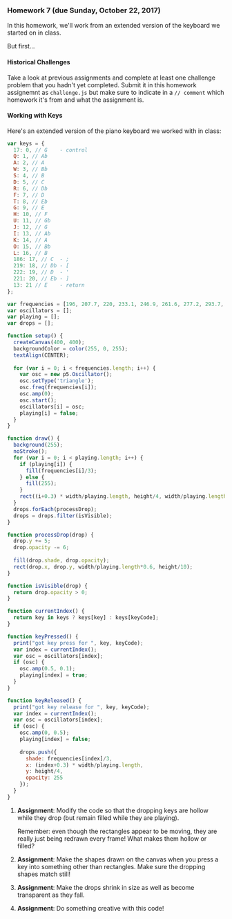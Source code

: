 ### Homework 7 (due Sunday, October 22, 2017)

In this homework, we'll work from an extended version of the keyboard we started on in class.

But first...

#### Historical Challenges

Take a look at previous assignments and complete at least one challenge problem that you hadn't yet completed. Submit it in this homework assignemnt as `challenge.js` but make sure to indicate in a `// comment` which homework it's from and what the assignment is.

#### Working with Keys

Here's an extended version of the piano keyboard we worked with in class:

```javascript
var keys = {
  17: 0, // G    - control
  Q: 1, // Ab
  A: 2, // A
  W: 3, // Bb
  S: 4, // B
  D: 5, // C
  R: 6, // Db
  F: 7, // D
  T: 8, // Eb
  G: 9, // E
  H: 10, // F
  U: 11, // Gb
  J: 12, // G
  I: 13, // Ab
  K: 14, // A
  O: 15, // Bb
  L: 16, // B
  186: 17, // C  - ;
  219: 18, // Db - [
  222: 19, // D  - '
  221: 20, // Eb - ]
  13: 21 // E    - return
};

var frequencies = [196, 207.7, 220, 233.1, 246.9, 261.6, 277.2, 293.7, 311.1, 329.6, 349.2, 370, 392, 415.3, 440, 466.2, 493.9, 523.3, 554.4, 587.3, 622.3, 659.3];
var oscillators = [];
var playing = [];
var drops = [];

function setup() {
  createCanvas(400, 400);
  backgroundColor = color(255, 0, 255);
  textAlign(CENTER);
  
  for (var i = 0; i < frequencies.length; i++) {
    var osc = new p5.Oscillator();
    osc.setType('triangle');
    osc.freq(frequencies[i]);
    osc.amp(0);
    osc.start();
    oscillators[i] = osc;
    playing[i] = false;
  }
}

function draw() {
  background(255);
  noStroke();
  for (var i = 0; i < playing.length; i++) {
    if (playing[i]) {
      fill(frequencies[i]/3);
    } else {
      fill(255);
    }
    rect((i+0.3) * width/playing.length, height/4, width/playing.length*0.6, height/10);
  }
  drops.forEach(processDrop);
  drops = drops.filter(isVisible);
}

function processDrop(drop) {
  drop.y += 5;
  drop.opacity -= 6;
  
  fill(drop.shade, drop.opacity);
  rect(drop.x, drop.y, width/playing.length*0.6, height/10);
}

function isVisible(drop) {
  return drop.opacity > 0;
}

function currentIndex() {
  return key in keys ? keys[key] : keys[keyCode];
}

function keyPressed() {
  print("got key press for ", key, keyCode);
  var index = currentIndex();
  var osc = oscillators[index];
  if (osc) {
    osc.amp(0.5, 0.1);
    playing[index] = true;
  }
}

function keyReleased() {
  print("got key release for ", key, keyCode);
  var index = currentIndex();
  var osc = oscillators[index];
  if (osc) {
    osc.amp(0, 0.5);
    playing[index] = false;
    
    drops.push({
      shade: frequencies[index]/3,
      x: (index+0.3) * width/playing.length,
      y: height/4,
      opacity: 255
    });
  }
}
```

1. **Assignment**: Modify the code so that the dropping keys are hollow while they drop (but remain filled while they are playing). 
   
   Remember: even though the rectangles appear to be moving, they are really just being redrawn every frame! What makes them hollow or filled?

2. **Assignment**: Make the shapes drawn on the canvas when you press a key into something other than rectangles. Make sure the dropping shapes match still!

3. **Assignment**: Make the drops shrink in size as well as become transparent as they fall.

4. **Assignment**: Do something creative with this code!